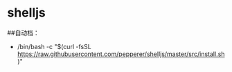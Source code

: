 # shelljs


##自动档：
- /bin/bash -c "$(curl -fsSL https://raw.githubusercontent.com/pepperer/shelljs/master/src/install.sh)"
